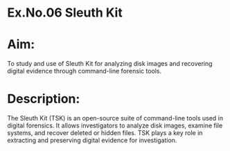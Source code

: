 # Ex.No.06 Sleuth Kit 

# Aim:
To study and use of Sleuth Kit for analyzing disk images and recovering digital evidence through command-line forensic tools.
# Description:
The Sleuth Kit (TSK) is an open-source suite of command-line tools used in digital forensics. It allows investigators to analyze disk images, examine file systems, and recover deleted or hidden files. TSK plays a key role in extracting and preserving digital evidence for investigation.
